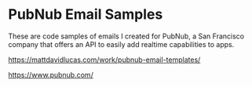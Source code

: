 # PubNub Email Samples

These are code samples of emails I created for PubNub, a San Francisco company that offers an API to easily add realtime capabilities to apps.

https://mattdavidlucas.com/work/pubnub-email-templates/

https://www.pubnub.com/
